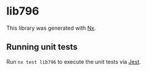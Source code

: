 # lib796

This library was generated with [Nx](https://nx.dev).

## Running unit tests

Run `nx test lib796` to execute the unit tests via [Jest](https://jestjs.io).
